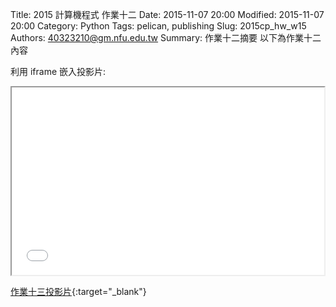 Title: 2015 計算機程式 作業十二
Date: 2015-11-07 20:00
Modified: 2015-11-07 20:00
Category: Python
Tags: pelican, publishing
Slug: 2015cp_hw_w15
Authors: 40323210@gm.nfu.edu.tw
Summary: 作業十二摘要
以下為作業十二內容

利用 iframe 嵌入投影片:

<iframe src="simplest15.html" width="500" height="300"></iframe>

[作業十三投影片](simplest15.html){:target="_blank"}

